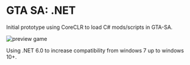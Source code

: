 # GTA SA: .NET

Initial prototype using CoreCLR to load C# mods/scripts in GTA-SA.

<img src="https://i.imgur.com/CiK9WbP.png" alt="preview game" />

Using .NET 6.0 to increase compatibility from windows 7 up to windows 10+.